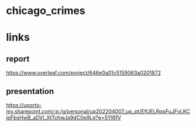# chicago_crimes

# links
## report
https://www.overleaf.com/project/646e0a01c5159063a0201872

## presentation
https://uporto-my.sharepoint.com/:p:/g/personal/up202204007_up_pt/EfUELRppFuJFvLKCjpFbsHwB_aDVl_XtTchwJa9dC0e9Lg?e=5YI6fV
